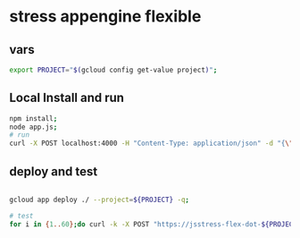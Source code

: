 # stress appengine flexible
## vars
```bash
export PROJECT="$(gcloud config get-value project)";
```

## Local Install and run
```bash
npm install;
node app.js;
# run
curl -X POST localhost:4000 -H "Content-Type: application/json" -d "{\"timeSleep\":2, \"date\":\"$(date -u '+%Y-%m-%d_%H:%M:%S.%N')\"}";
```

## deploy and test
```bash

gcloud app deploy ./ --project=${PROJECT} -q;

# test
for i in {1..60};do curl -k -X POST "https://jsstress-flex-dot-${PROJECT}.appspot.com" -H "Content-Type: application/json" -d "{\"timeSleep\":20, \"date\":\"$(date -u '+%Y-%m-%d_%H:%M:%S.%N')-${i}\"}" & date; done;
```
